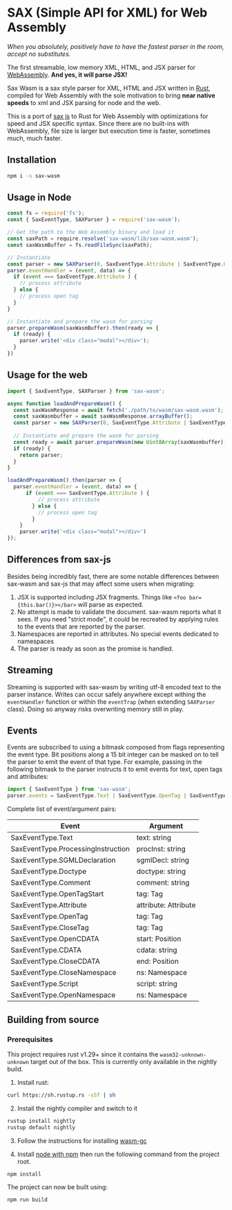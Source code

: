 # SAX (Simple API for XML) for Web Assembly
*When you absolutely, positively have to have the fastest parser in the room, accept no substitutes.*

The first streamable, low memory XML, HTML, and JSX parser for [WebAssembly](https://developer.mozilla.org/en-US/docs/WebAssembly).
**And yes, it will parse JSX!**

Sax Wasm is a sax style parser for XML, HTML and JSX written in [Rust](https://www.rust-lang.org/en-US/), compiled for Web Assembly with the sole motivation
to bring **near native speeds** to xml and JSX parsing for node and the web.

This is a port of [sax js](https://github.com/isaacs/sax-js) to Rust for Web Assembly with optimizations for speed and JSX specific syntax.
Since there are no built-ins with WebAssembly, file size is larger but execution time is faster, sometimes much, much faster.

## Installation
```bash
npm i -s sax-wasm
```
## Usage in Node
```js
const fs = require('fs');
const { SaxEventType, SAXParser } = require('sax-wasm');

// Get the path to the Web Assembly binary and load it
const saxPath = require.resolve('sax-wasm/lib/sax-wasm.wasm');
const saxWasmBuffer = fs.readFileSync(saxPath);

// Instantiate 
const parser = new SAXParser(0, SaxEventType.Attribute | SaxEventType.OpenTag);
parser.eventHandler = (event, data) => {
  if (event === SaxEventType.Attribute ) {
    // process attribute
  } else {
    // process open tag
  }
}

// Instantiate and prepare the wasm for parsing
parser.prepareWasm(saxWasmBuffer).then(ready => {
  if (ready) {
    parser.write('<div class="modal"></div>');
  }
})

```
## Usage for the web

```js
import { SaxEventType, SAXParser } from 'sax-wasm';

async function loadAndPrepareWasm() {
  const saxWasmResponse = await fetch('./path/to/wasm/sax-wasm.wasm');
  const saxWasmbuffer = await saxWasmResponse.arrayBuffer();
  const parser = new SAXParser(0, SaxEventType.Attribute | SaxEventType.OpenTag);
  
  // Instantiate and prepare the wasm for parsing
  const ready = await parser.prepareWasm(new Uint8Array(saxWasmbuffer));
  if (ready) {
    return parser;
  }
}

loadAndPrepareWasm().then(parser => {
  parser.eventHandler = (event, data) => {
      if (event === SaxEventType.Attribute ) {
          // process attribute
        } else {
          // process open tag
        }
    }
    parser.write('<div class="modal"></div>')
});
```

## Differences from sax-js
Besides being incredibly fast, there are some notable differences between sax-wasm and sax-js that may affect some users
when migrating:

1. JSX is supported including JSX fragments. Things like `<foo bar={this.bar()}></bar>` will parse as expected.
1. No attempt is made to validate the document. sax-wasm reports what it sees. If you need "strict mode", it could 
be recreated by applying rules to the events that are reported by the parser.
1. Namespaces are reported in attributes. No special events dedicated to namespaces
1. The parser is ready as soon as the promise is handled.

## Streaming 
Streaming is supported with sax-wasm by writing utf-8 encoded text to the parser instance. Writes can occur safely 
anywhere except withing the `eventHandler` function or within the `eventTrap` (when extending `SAXParser` class). 
Doing so anyway risks overwriting memory still in play.

## Events
Events are subscribed to using a bitmask composed from flags representing the event type. 
Bit positions along a 15 bit integer can be masked on to tell the parser to emit the event of that type.
For example, passing in the following bitmask to the parser instructs it to emit events for text, open tags and attributes:
```js
import { SaxEventType } from 'sax-wasm';
parser.events = SaxEventType.Text | SaxEventType.OpenTag | SaxEventType.Attribute;
```
Complete list of event/argument pairs:

|Event                             |Argument            |
|----------------------------------|--------------------|
|SaxEventType.Text                 |text: string        |
|SaxEventType.ProcessingInstruction|procInst: string    |
|SaxEventType.SGMLDeclaration      |sgmlDecl: string    |
|SaxEventType.Doctype              |doctype: string     |
|SaxEventType.Comment              |comment: string     |
|SaxEventType.OpenTagStart         |tag: Tag            |
|SaxEventType.Attribute            |attribute: Attribute|
|SaxEventType.OpenTag              |tag: Tag            |
|SaxEventType.CloseTag             |tag: Tag            |
|SaxEventType.OpenCDATA            |start: Position     |
|SaxEventType.CDATA                |cdata: string       |
|SaxEventType.CloseCDATA           |end: Position       |
|SaxEventType.CloseNamespace       |ns: Namespace       |
|SaxEventType.Script               |script: string      |
|SaxEventType.OpenNamespace        |ns: Namespace       |

## Building from source
### Prerequisites
This project requires rust v1.29+ since it contains the `wasm32-unknown-unknown` target out of the box. This is 
currently only available in the nightly build.

1. Install rust:
```bash
curl https://sh.rustup.rs -sSf | sh
```
2. Install the nightly compiler and switch to it
```bash
rustup install nightly
rustup default nightly
```
3. Follow the instructions for installing [wasm-gc](https://github.com/alexcrichton/wasm-gc)

4. Install [node with npm](https://nodejs.org/en/) then run the following command from the project root.
```bash
npm install
```
The project can now be built using: 
```bash
npm run build
```
